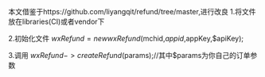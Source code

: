 本文借鉴于https://github.com/liyangqit/refund/tree/master,进行改良
1.将文件放在libraries(CI)或者vendor下  

2.初始化文件 $wxRefund = new wxRefund($mchid,$appid,$appKey,$apiKey);  

3.调用 $wxRefund->createRefund($params);//其中$params为你自己的订单参数
